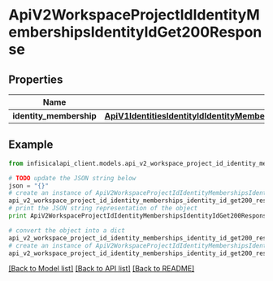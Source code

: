# ApiV2WorkspaceProjectIdIdentityMembershipsIdentityIdGet200Response


## Properties
Name | Type | Description | Notes
------------ | ------------- | ------------- | -------------
**identity_membership** | [**ApiV1IdentitiesIdentityIdIdentityMembershipsGet200ResponseIdentityMembershipsInner**](ApiV1IdentitiesIdentityIdIdentityMembershipsGet200ResponseIdentityMembershipsInner.md) |  | 

## Example

```python
from infisicalapi_client.models.api_v2_workspace_project_id_identity_memberships_identity_id_get200_response import ApiV2WorkspaceProjectIdIdentityMembershipsIdentityIdGet200Response

# TODO update the JSON string below
json = "{}"
# create an instance of ApiV2WorkspaceProjectIdIdentityMembershipsIdentityIdGet200Response from a JSON string
api_v2_workspace_project_id_identity_memberships_identity_id_get200_response_instance = ApiV2WorkspaceProjectIdIdentityMembershipsIdentityIdGet200Response.from_json(json)
# print the JSON string representation of the object
print ApiV2WorkspaceProjectIdIdentityMembershipsIdentityIdGet200Response.to_json()

# convert the object into a dict
api_v2_workspace_project_id_identity_memberships_identity_id_get200_response_dict = api_v2_workspace_project_id_identity_memberships_identity_id_get200_response_instance.to_dict()
# create an instance of ApiV2WorkspaceProjectIdIdentityMembershipsIdentityIdGet200Response from a dict
api_v2_workspace_project_id_identity_memberships_identity_id_get200_response_from_dict = ApiV2WorkspaceProjectIdIdentityMembershipsIdentityIdGet200Response.from_dict(api_v2_workspace_project_id_identity_memberships_identity_id_get200_response_dict)
```
[[Back to Model list]](../README.md#documentation-for-models) [[Back to API list]](../README.md#documentation-for-api-endpoints) [[Back to README]](../README.md)


